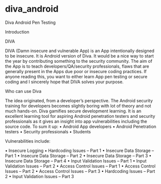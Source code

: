 # diva_android
Diva Android Pen Testing


Introduction

DIVA

DIVA (Damn insecure and vulnerable App) is an App intentionally designed to be insecure. It is Android version of Diva. It would be a nice way to start the year by contributing something to the security community. The aim of the App is to teach developers/QA/security professionals, flaws that are generally present in the Apps due poor or insecure coding practices. If anyone reading this, you want to either learn App pen testing or secure coding and I sincerely hope that DIVA solves your purpose.

Who can use Diva

The idea originated, from a developer’s perspective. The Android security training for developers becomes slightly boring with lot of theory and not much hands-on. Diva gamifies secure development learning. It is an excellent learning tool for aspiring Android penetration testers and security professionals as it gives an insight into app vulnerabilities including the source code. To sum it up:
•	Android App developers
•	Android Penetration testers
•	Security professionals
•	Students

Vulnerabilities include:

•	Insecure Logging
•	Hardcoding Issues – Part 1
•	Insecure Data Storage – Part 1
•	Insecure Data Storage – Part 2
•	Insecure Data Storage – Part 3
•	Insecure Data Storage – Part 4
•	Input Validation Issues – Part 1
•	Input Validation Issues – Part 2
•	Access Control Issues – Part 1
•	Access Control Issues – Part 2
•	Access Control Issues – Part 3
•	Hardcoding Issues – Part 2
•	Input Validation Issues – Part 3
